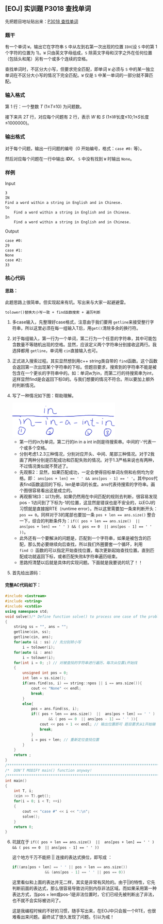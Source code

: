 ## [EOJ] 实训题 P3018 查找单词

先把题目地址贴出来：[P3018 查找单词](https://acm.ecnu.edu.cn/problem/3018/)


### 题干

有一个单词 `W`，输出它在字符串 `S` 中从左到右第一次出现的位置 `IDX`(设 `S` 中的第 1 个字符的位置为 1)。`W` 只由英文字母组成，`S` 除英文字母和汉字之外在任何位置（包括头和尾）另有一个或多个连续的空格。

查找单词时，不区分大小写，但要求完全匹配，即单词 `W` 必须与 `S` 中的某一独立单词在不区分大小写的情况下完全匹配。`W` 仅是 `S` 中某一单词的一部分就不算匹配。

### 输入格式

第 1 行：一个整数 *T* (1≤*T*≤10) 为问题数。

接下来共 2*T* 行，对应每个问题有 2 行，表示 *W* 和 *S* (1≤*W*长度≤10;1≤*S*长度≤1000000)。

### 输出格式

对于每个问题，输出一行问题的编号（0 开始编号，格式：`case #0:` 等）。

然后对应每个问题在一行中输出 *I**D**X*。
		 `S` 中没有找到 `W` 时输出 `None`。

### 样例

Input

```
3
IN
Find a word within a string in English and in Chinese.
to
    Find a word within a string in English and in Chinese.
In
    Find a word within a string in English and in Chinese.
```

Output

```
case #0:
29
case #1:
None
case #2:
33
```




### 核心代码

#### 思路：

此题思路上很简单。但实现起来有坑。写出来与大家一起避避雷。

`tolower()替换大小写一致 + find函数搜索 + 遍历判断 `

1. 多case输入，先整理好case格式，注意由于我们要用 `getline`来接受整行字符串，所以这里必须在每一组输入T后，用`get()`清除多余的换行符。

2. 对于每组输入，第一行为一个单词，第二行为一个任意的字符串，其中可能包含数量不等随机出现的空格。显然，应该定义两个字符串分别接收这两行。我选择都用 `getline`，单词用 `cin`直接输入也可。

3. 正式进入搜索过程。其实显然想到用c++ string类自带的 `find`函数。这个函数会返回第一次出现某个字符串的下标。但题目要求，搜索到的字符串不能是被包含在一个更长的字符串中的。如：单词w为in，而第二行的待搜索串为int，这样显然find是会返回下标0的。与我们想要的情况不符合。所以要加上额外的判断情况。

4. 写了一种情况如下图：帮助理解。

   <img src="https://github.com/ECNUACRush/MyCSDN_/blob/master/c%2B%2B/photo.png" alt="ep" style="zoom:33%;" />

   - 第一行的in为单词，第二行的in in a int in则是待搜索串。中间的‘-’代表一个或多个空格。
   - 分别考虑1.2.3三种情况，分别对应开头、中间、尾部三种情况。对于2我画了两种分别是匹配成功和匹配失败的情况。对于1.3严格来说也有两种，不过情况类似就不赘述了。
   - 先观察2：显然，如果匹配成功，一定会使得目标单词左侧和右侧均为空格。即： `ans[pos + len] == ' ' && ans[pos - 1] == ' '`。其中pos代表find函数返回的下标，len是单词的长度。ans代表待搜索的字符串。画个图很容易看出这是成立的。
   - 再观察1和3：以1为例，如果仍然用在中间匹配的规则去判断，很容易发现pos - 1访问到了下标为-1的位置，这显然是错误也是不安全的，以EOJ的习惯就是直接报RTE（runtime error）。所以这里需要加一条来判断开头： `pos == 0`。同样对于3的尾部也要加一条 `pos + len == ans.size()` 整合一下，综合的判断条件为：`if(( pos + len == ans.size()  ||  ans[pos + len] == ' ' ) && ( pos == 0  || ans[pos - 1] == ' ' ))`。
   - 此外还有一个要解决的问题是，匹配到一个字符串，如果是被包含的匹配，那么势必要继续向后查找，所以我们外圈要套一个循环，利用`find（）`函数的可以指定开始查找位置，每次更新起始查找位置。直到匹配成功就返回下标，或者匹配失败&字符串遍历结束。
   - 思路捋清楚以后就是具体的实现问题。下面就是我要说的坑了！！

5. 首先给出源码：

#### 完整AC代码如下：

```cpp
#include <iostream>
#include <string>
#include <cstdio>
using namespace std;
void solve()/* Define function solve() to process one case of the problem    */
{
    string ss = "", ans = "";
    getline(cin, ss);
    getline(cin, ans);
    for(auto &i : ss) // 先分别转小写
        i = tolower(i);
    for(auto &i : ans)
        i = tolower(i);
    for(int i = 0; ;) // 对被查找的字符串进行遍历，每次从位置i开始找
    {
        unsigned int pos = 0;
        int len = ss.size();
        if(ans.find(ss, i) == string::npos || i == ans.size()){
            cout << "None" << endl;
            break;
        }
        else{
            pos = ans.find(ss, i);
            if(( pos + len == ans.size()  ||  ans[pos + len] == ' ' )
                    && ( pos == 0  || ans[pos - 1] == ' ' )){
                cout << pos + 1 << endl; // 输出位置即可 题目要求从1开始输
                break;
            }
            i = pos + len; // 重新定位查找位置
        }
    }
    return ;
}
/******************************************************************************/
/*  DON'T MODIFY main() function anyway!                                      */
/******************************************************************************/
int main()
{
    int T, i;
    (cin >> T).get();
    for(i = 0; i < T; ++i)
    {
        cout << "case #" << i << ":\n";
        solve();
    }
    return 0;
}


```

6. 坑就在于 `if(( pos + len == ans.size()  ||  ans[pos + len] == ' ' )
                       && ( pos == 0  || ans[pos - 1] == ' ' ))` 

   这个地方千万不能把 || 连接的表达式换位，即写成 ：

   ```cpp
   if((ans[pos + len] == ' ' || pos + len == ans.size()) 
                  && (ans[pos - 1] == ' ' || pos == 0)) 
   ```

   这里看似和上面的表达并无二样，其实是非常有风险的。由于||的特性，它先判断前面的表达式，那么很容易导致访问到内存非法区域。而如果采用第一种表达方式，当pos + len或pos-1是非法位置时，它们已经先被判断出了非法，也不就不会实际被访问了。

   这是我编程时候的不好的习惯，随手写出来，在EOJ中只会报一个RTE，也很难看出来问题。最终试了很久发现了问题。引以为戒！
